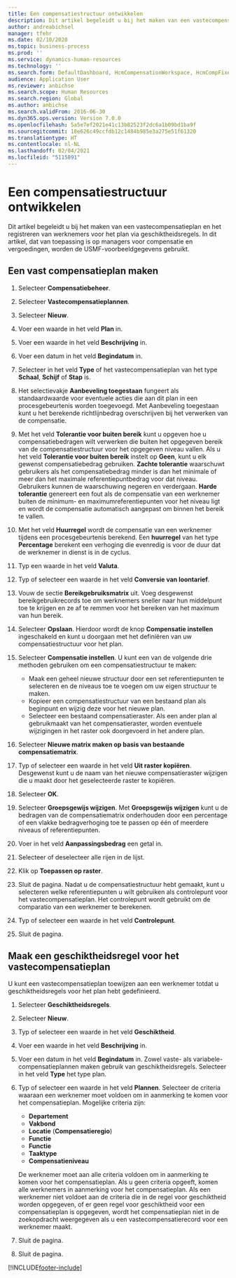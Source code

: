 ```yaml
---
title: Een compensatiestructuur ontwikkelen
description: Dit artikel begeleidt u bij het maken van een vastecompensatieplan en het registreren van werknemers voor het plan via geschiktheidsregels.
author: andreabichsel
manager: tfehr
ms.date: 02/10/2020
ms.topic: business-process
ms.prod: ''
ms.service: dynamics-human-resources
ms.technology: ''
ms.search.form: DefaultDashboard, HcmCompensationWorkspace, HcmCompFixedPlansPart, HRMCompFixedPlanTable, HRMCompCreateGridDialog, HRCCompGridView, HRMCompEligibility,  HRCCompGrid
audience: Application User
ms.reviewer: anbichse
ms.search.scope: Human Resources
ms.search.region: Global
ms.author: anbichse
ms.search.validFrom: 2016-06-30
ms.dyn365.ops.version: Version 7.0.0
ms.openlocfilehash: 5a5e7ef2021e41c13b82523f2dc6a1b09bd1ba9f
ms.sourcegitcommit: 18e626c49ccfdb12c1484b985e3a275e51f61320
ms.translationtype: HT
ms.contentlocale: nl-NL
ms.lasthandoff: 02/04/2021
ms.locfileid: "5115891"
---
```

# <a name="develop-a-compensation-structure"></a>Een compensatiestructuur ontwikkelen

Dit artikel begeleidt u bij het maken van een vastecompensatieplan en het registreren van werknemers voor het plan via geschiktheidsregels. In dit artikel, dat van toepassing is op managers voor compensatie en vergoedingen, worden de USMF-voorbeeldgegevens gebruikt.

## <a name="create-a-fixed-compensation-plan"></a>Een vast compensatieplan maken

1. Selecteer **Compensatiebeheer**.

2. Selecteer **Vastecompensatieplannen**.

3. Selecteer **Nieuw**.

4. Voer een waarde in het veld **Plan** in.

5. Voer een waarde in het veld **Beschrijving** in.

6. Voer een datum in het veld **Begindatum** in.

7. Selecteer in het veld **Type** of het vastecompensatieplan van het type **Schaal**, **Schijf** of **Stap** is.

8. Het selectievakje **Aanbeveling toegestaan** fungeert als standaardwaarde voor eventuele acties die aan dit plan in een procesgebeurtenis worden toegevoegd. Met Aanbeveling toegestaan kunt u het berekende richtlijnbedrag overschrijven bij het verwerken van de compensatie.

9. Met het veld **Tolerantie voor buiten bereik** kunt u opgeven hoe u compensatiebedragen wilt verwerken die buiten het opgegeven bereik van de compensatiestructuur voor het opgegeven niveau vallen. Als u het veld **Tolerantie voor buiten bereik** instelt op **Geen**, kunt u elk gewenst compensatiebedrag gebruiken. **Zachte tolerantie** waarschuwt gebruikers als het compensatiebedrag minder is dan het minimale of meer dan het maximale referentiepuntbedrag voor dat niveau. Gebruikers kunnen de waarschuwing negeren en verdergaan. **Harde tolerantie** genereert een fout als de compensatie van een werknemer buiten de minimum- en maximumreferentiepunten voor het niveau ligt en wordt de compensatie automatisch aangepast om binnen het bereik te vallen.

10. Met het veld **Huurregel** wordt de compensatie van een werknemer tijdens een procesgebeurtenis berekend. Een **huurregel** van het type **Percentage** berekent een verhoging die evenredig is voor de duur dat de werknemer in dienst is in de cyclus.

11. Typ een waarde in het veld **Valuta**.

12. Typ of selecteer een waarde in het veld **Conversie van loontarief**.

13. Vouw de sectie **Bereikgebruiksmatrix** uit. Voeg desgewenst bereikgebruikrecords toe om werknemers sneller naar hun middelpunt toe te krijgen en ze af te remmen voor het bereiken van het maximum van hun bereik.

14. Selecteer **Opslaan**. Hierdoor wordt de knop **Compensatie instellen** ingeschakeld en kunt u doorgaan met het definiëren van uw compensatiestructuur voor het plan.

15. Selecteer **Compensatie instellen**. U kunt een van de volgende drie methoden gebruiken om een compensatiestructuur te maken:

    - Maak een geheel nieuwe structuur door een set referentiepunten te selecteren en de niveaus toe te voegen om uw eigen structuur te maken.
    - Kopieer een compensatiestructuur van een bestaand plan als beginpunt en wijzig deze voor het nieuwe plan.
    - Selecteer een bestaand compensatieraster. Als een ander plan al gebruikmaakt van het compensatieraster, worden eventuele wijzigingen in het raster ook doorgevoerd in het andere plan.

16. Selecteer **Nieuwe matrix maken op basis van bestaande compensatiematrix**.

17. Typ of selecteer een waarde in het veld **Uit raster kopiëren**. Desgewenst kunt u de naam van het nieuwe compensatieraster wijzigen die u maakt door het geselecteerde raster te kopiëren.

18. Selecteer **OK**.

19. Selecteer **Groepsgewijs wijzigen**. Met **Groepsgewijs wijzigen** kunt u de bedragen van de compensatiematrix onderhouden door een percentage of een vlakke bedragverhoging toe te passen op één of meerdere niveaus of referentiepunten.

20. Voer in het veld **Aanpassingsbedrag** een getal in.

21. Selecteer of deselecteer alle rijen in de lijst.

22. Klik op **Toepassen op raster**.

23. Sluit de pagina. Nadat u de compensatiestructuur hebt gemaakt, kunt u selecteren welke referentiepunten u wilt gebruiken als controlepunt voor het vastecompensatieplan. Het controlepunt wordt gebruikt om de comparatio van een werknemer te berekenen.

24. Typ of selecteer een waarde in het veld **Controlepunt**.

25. Sluit de pagina.

## <a name="create-an-eligibility-rule-for-the-fixed-compensation-plan"></a>Maak een geschiktheidsregel voor het vastecompensatieplan

U kunt een vastecompensatieplan toewijzen aan een werknemer totdat u geschiktheidsregels voor het plan hebt gedefinieerd.  

1. Selecteer **Geschiktheidsregels**.

2. Selecteer **Nieuw**.

3. Typ of selecteer een waarde in het veld **Geschiktheid**.

4. Voer een waarde in het veld **Beschrijving** in.

5. Voer een datum in het veld **Begindatum** in. Zowel vaste- als variabele-compensatieplannen maken gebruik van geschiktheidsregels. Selecteer in het veld **Type** het type plan.

6. Typ of selecteer een waarde in het veld **Plannen**. Selecteer de criteria waaraan een werknemer moet voldoen om in aanmerking te komen voor het compensatieplan. Mogelijke criteria zijn:

    - **Departement**
    - **Vakbond**
    - **Locatie** (**Compensatieregio**)
    - **Functie**
    - **Functie**
    - **Taaktype**
    - **Compensatieniveau**
    
    De werknemer moet aan alle criteria voldoen om in aanmerking te komen voor het compensatieplan. Als u geen criteria opgeeft, komen alle werknemers in aanmerking voor het compensatieplan. Als een werknemer niet voldoet aan de criteria die in de regel voor geschiktheid worden opgegeven, of er geen regel voor geschiktheid voor een compensatieplan is opgegeven, wordt het compensatieplan niet in de zoekopdracht weergegeven als u een vastecompensatierecord voor een werknemer maakt.

7. Sluit de pagina.

8. Sluit de pagina.



[!INCLUDE[footer-include](../includes/footer-banner.md)]